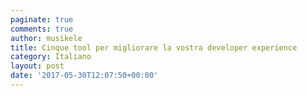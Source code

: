```yaml
---
paginate: true
comments: true
author: musikele
title: Cinque tool per migliorare la vostra developer experience
category: Italiano
layout: post
date: '2017-05-30T12:07:50+00:00'
---
```

